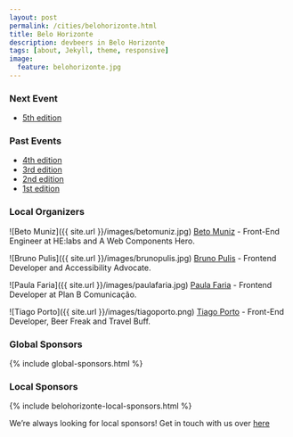 ```yaml
---
layout: post
permalink: /cities/belohorizonte.html
title: Belo Horizonte
description: devbeers in Belo Horizonte
tags: [about, Jekyll, theme, responsive]
image:
  feature: belohorizonte.jpg
---
```


### Next Event
* <a href="http://www.meetup.com/devbeers-Belo-Horizonte/events/223899931/" target="_blank">5th edition</a>

### Past Events
* <a href="http://www.meetup.com/devbeers-Belo-Horizonte/events/223323294/" target="_blank">4th edition</a>
* <a href="http://www.meetup.com/devbeers-Belo-Horizonte/events/222639182/" target="_blank">3rd edition</a>
* <a href="http://www.meetup.com/devbeers-Belo-Horizonte/events/221094668/" target="_blank">2nd edition</a>
* <a href="http://www.meetup.com/devbeers-Belo-Horizonte/events/220241355/" target="_blank">1st edition</a>

### Local Organizers
![Beto Muniz]({{ site.url }}/images/betomuniz.jpg)
<a href="https://twitter.com/obetomuniz" target="_blank">Beto Muniz</a> - Front-End Engineer at HE:labs and A Web Components Hero.

![Bruno Pulis]({{ site.url }}/images/brunopulis.jpg)
<a href="https://twitter.com/brunopulis" target="_blank">Bruno Pulis</a> - Frontend Developer and Accessibility Advocate.

![Paula Faria]({{ site.url }}/images/paulafaria.jpg)
<a href="https://twitter.com/paulahfaria" target="_blank">Paula Faria</a> - Frontend Developer at Plan B Comunicação.

![Tiago Porto]({{ site.url }}/images/tiagoporto.png)
<a href="https://twitter.com/_tiagoporto" target="_blank">Tiago Porto</a> - Front-End Developer, Beer Freak and Travel Buff.

### Global Sponsors
{% include global-sponsors.html %}

### Local Sponsors
{% include belohorizonte-local-sponsors.html %}

We’re always looking for local sponsors! Get in touch with us over [here](mailto:contact@devbeers.io)
